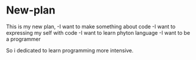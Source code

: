 # New-plan
This is my new plan,
-I want to make something about code
-I want to expressing my self with code
-I want to learn phyton language
-I want to be a programmer

So i dedicated to learn programming more intensive.
